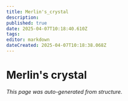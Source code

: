 ```yaml
---
title: Merlin's_crystal
description: 
published: true
date: 2025-04-07T10:18:40.610Z
tags: 
editor: markdown
dateCreated: 2025-04-07T10:18:38.068Z
---
```


# Merlin's crystal

*This page was auto-generated from structure.*